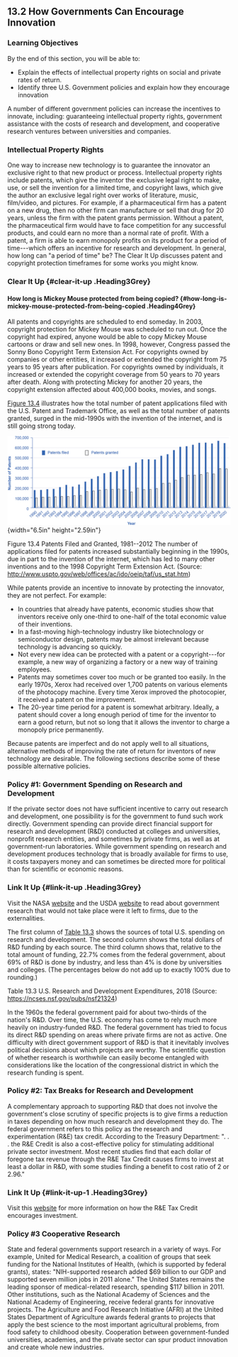 ## 13.2 How Governments Can Encourage Innovation

### Learning Objectives

By the end of this section, you will be able to:

-   Explain the effects of intellectual property rights on social and
    private rates of return.
-   Identify three U.S. Government policies and explain how they
    encourage innovation

A number of different government policies can increase the incentives to
innovate, including: guaranteeing intellectual property rights,
government assistance with the costs of research and development, and
cooperative research ventures between universities and companies.

### Intellectual Property Rights

One way to increase new technology is to guarantee the innovator an
exclusive right to that new product or process. Intellectual property
rights include patents, which give the inventor the exclusive legal
right to make, use, or sell the invention for a limited time, and
copyright laws, which give the author an exclusive legal right over
works of literature, music, film/video, and pictures. For example, if a
pharmaceutical firm has a patent on a new drug, then no other firm can
manufacture or sell that drug for 20 years, unless the firm with the
patent grants permission. Without a patent, the pharmaceutical firm
would have to face competition for any successful products, and could
earn no more than a normal rate of profit. With a patent, a firm is able
to earn monopoly profits on its product for a period of time---which
offers an incentive for research and development. In general, how long
can "a period of time" be? The Clear It Up discusses patent and
copyright protection timeframes for some works you might know.

### Clear It Up {#clear-it-up .Heading3Grey}

#### How long is Mickey Mouse protected from being copied? {#how-long-is-mickey-mouse-protected-from-being-copied .Heading4Grey}

All patents and copyrights are scheduled to end someday. In 2003,
copyright protection for Mickey Mouse was scheduled to run out. Once the
copyright had expired, anyone would be able to copy Mickey Mouse
cartoons or draw and sell new ones. In 1998, however, Congress passed
the Sonny Bono Copyright Term Extension Act. For copyrights owned by
companies or other entities, it increased or extended the copyright from
75 years to 95 years after publication. For copyrights owned by
individuals, it increased or extended the copyright coverage from 50
years to 70 years after death. Along with protecting Mickey for another
20 years, the copyright extension affected about 400,000 books, movies,
and songs.

[Figure 13.4](#CNX_Econ_C13_003) illustrates how the total number of
patent applications filed with the U.S. Patent and Trademark Office, as
well as the total number of patents granted, surged in the mid-1990s
with the invention of the internet, and is still going strong today.

![](media/13-2-how-governments-can-encourage-innovation_rId25.jpeg){width="6.5in" height="2.59in"}

Figure 13.4 Patents Filed and Granted, 1981--2012 The number of
applications filed for patents increased substantially beginning in the
1990s, due in part to the invention of the internet, which has led to
many other inventions and to the 1998 Copyright Term Extension Act.
(Source: http://www.uspto.gov/web/offices/ac/ido/oeip/taf/us_stat.htm)

While patents provide an incentive to innovate by protecting the
innovator, they are not perfect. For example:

-   In countries that already have patents, economic studies show that
    inventors receive only one-third to one-half of the total economic
    value of their inventions.
-   In a fast-moving high-technology industry like biotechnology or
    semiconductor design, patents may be almost irrelevant because
    technology is advancing so quickly.
-   Not every new idea can be protected with a patent or a
    copyright---for example, a new way of organizing a factory or a new
    way of training employees.
-   Patents may sometimes cover too much or be granted too easily. In
    the early 1970s, Xerox had received over 1,700 patents on various
    elements of the photocopy machine. Every time Xerox improved the
    photocopier, it received a patent on the improvement.
-   The 20-year time period for a patent is somewhat arbitrary. Ideally,
    a patent should cover a long enough period of time for the inventor
    to earn a good return, but not so long that it allows the inventor
    to charge a monopoly price permanently.

Because patents are imperfect and do not apply well to all situations,
alternative methods of improving the rate of return for inventors of new
technology are desirable. The following sections describe some of these
possible alternative policies.

### Policy #1: Government Spending on Research and Development

If the private sector does not have sufficient incentive to carry out
research and development, one possibility is for the government to fund
such work directly. Government spending can provide direct financial
support for research and development (R&D) conducted at colleges and
universities, nonprofit research entities, and sometimes by private
firms, as well as at government-run laboratories. While government
spending on research and development produces technology that is broadly
available for firms to use, it costs taxpayers money and can sometimes
be directed more for political than for scientific or economic reasons.

### Link It Up {#link-it-up .Heading3Grey}

Visit the NASA [website](http://openstax.org/l/NASA) and the USDA
[website](http://openstax.org/l/USDA) to read about government research
that would not take place were it left to firms, due to the
externalities.

The first column of [Table 13.3](#ch13mod02_tab05) shows the sources of
total U.S. spending on research and development. The second column shows
the total dollars of R&D funding by each source. The third column shows
that, relative to the total amount of funding, 22.7% comes from the
federal government, about 69% of R&D is done by industry, and less than
4% is done by universities and colleges. (The percentages below do not
add up to exactly 100% due to rounding.)

Table 13.3 U.S. Research and Development Expenditures, 2018 (Source:
https://ncses.nsf.gov/pubs/nsf21324)

In the 1960s the federal government paid for about two-thirds of the
nation's R&D. Over time, the U.S. economy has come to rely much more
heavily on industry-funded R&D. The federal government has tried to
focus its direct R&D spending on areas where private firms are not as
active. One difficulty with direct government support of R&D is that it
inevitably involves political decisions about which projects are worthy.
The scientific question of whether research is worthwhile can easily
become entangled with considerations like the location of the
congressional district in which the research funding is spent.

### Policy #2: Tax Breaks for Research and Development

A complementary approach to supporting R&D that does not involve the
government's close scrutiny of specific projects is to give firms a
reduction in taxes depending on how much research and development they
do. The federal government refers to this policy as the research and
experimentation (R&E) tax credit. According to the Treasury Department:
". . . the R&E Credit is also a cost-effective policy for stimulating
additional private sector investment. Most recent studies find that each
dollar of foregone tax revenue through the R&E Tax Credit causes firms
to invest at least a dollar in R&D, with some studies finding a benefit
to cost ratio of 2 or 2.96."

### Link It Up {#link-it-up-1 .Heading3Grey}

Visit this [website](http://openstax.org/l/REtaxcredit) for more
information on how the R&E Tax Credit encourages investment.

### Policy #3 Cooperative Research

State and federal governments support research in a variety of ways. For
example, United for Medical Research, a coalition of groups that seek
funding for the National Institutes of Health, (which is supported by
federal grants), states: "NIH-supported research added \$69 billion to
our GDP and supported seven million jobs in 2011 alone." The United
States remains the leading sponsor of medical-related research, spending
\$117 billion in 2011. Other institutions, such as the National Academy
of Sciences and the National Academy of Engineering, receive federal
grants for innovative projects. The Agriculture and Food Research
Initiative (AFRI) at the United States Department of Agriculture awards
federal grants to projects that apply the best science to the most
important agricultural problems, from food safety to childhood obesity.
Cooperation between government-funded universities, academies, and the
private sector can spur product innovation and create whole new
industries.
